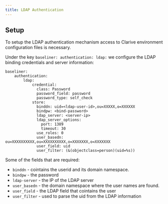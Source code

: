 ```yaml
---
title: LDAP Authentication
---
```


## Setup

To setup the LDAP authentication mechanism access to Clarive environment
configuration files is necessary. 

Under the key `baseliner: authentication: ldap:` we configure the LDAP binding credentials and server information:

    baseliner:
        authentication:
            ldap:
                credential:
                  class: Password
                  password_field: password
                  password_type: self_check
                store:
                  binddn: uid=<ldap-user-id>,ou=XXXXX,o=XXXXXX
                  bindpw: <bind-password>
                  ldap_server: <server-ip>
                  ldap_server_options:
                    port: 1389
                    timeout: 30
                  use_roles: 0
                  user_basedn: ou=XXXXXXXXXX,ou=XXXXXXXXXX,o=XXXXXXX,o=XXXXXXX
                  user_field: uid
                  user_filter: (&(objectclass=person)(uid=%s))

Some of the fields that are required:

- `binddn` - cointains the userid and its domain namespace. 
- `bindpw` - the password
- `ldap-server` - the IP of the LDAP server
- `user_basedn` - the domain namespace where the user names are found.
- `user_field` - the LDAP field that cointains the user
- `user_filter` - used to parse the uid from the LDAP information
